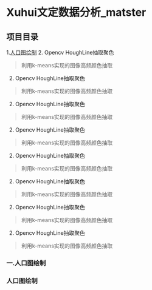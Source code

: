 
# Xuhui文定数据分析_matster

## 项目目录
1.[人口图绘制](#人口图绘制)
2. Opencv HoughLine抽取聚色
  > 利用k-means实现的图像高频颜色抽取

2. Opencv HoughLine抽取聚色
  > 利用k-means实现的图像高频颜色抽取

2. Opencv HoughLine抽取聚色
  > 利用k-means实现的图像高频颜色抽取

2. Opencv HoughLine抽取聚色
  > 利用k-means实现的图像高频颜色抽取

2. Opencv HoughLine抽取聚色
  > 利用k-means实现的图像高频颜色抽取

2. Opencv HoughLine抽取聚色
  > 利用k-means实现的图像高频颜色抽取

2. Opencv HoughLine抽取聚色
  > 利用k-means实现的图像高频颜色抽取

2. Opencv HoughLine抽取聚色
  > 利用k-means实现的图像高频颜色抽取






  ### 一.人口图绘制



### 人口图绘制
